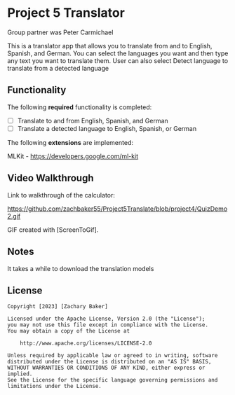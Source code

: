 # Project 5 Translator

Group partner was Peter Carmichael

This is a translator app that allows you to translate from and to English, Spanish, and German. 
You can select the languages you want and then type any text you want to translate them.
User can also select Detect language to translate from a detected language

## Functionality 

The following **required** functionality is completed:

* [ ] Translate to and from English, Spanish, and German
* [ ] Translate a detected language to English, Spanish, or German

The following **extensions** are implemented:

MLKit - https://developers.google.com/ml-kit

## Video Walkthrough

Link to walkthrough of the calculator:

https://github.com/zachbaker55/Project5Translate/blob/project4/QuizDemo2.gif

GIF created with [ScreenToGif].

## Notes

It takes a while to download the translation models

## License

    Copyright [2023] [Zachary Baker]

    Licensed under the Apache License, Version 2.0 (the "License");
    you may not use this file except in compliance with the License.
    You may obtain a copy of the License at

        http://www.apache.org/licenses/LICENSE-2.0

    Unless required by applicable law or agreed to in writing, software
    distributed under the License is distributed on an "AS IS" BASIS,
    WITHOUT WARRANTIES OR CONDITIONS OF ANY KIND, either express or implied.
    See the License for the specific language governing permissions and
    limitations under the License.

